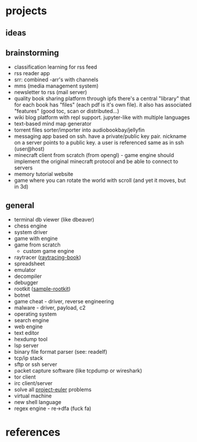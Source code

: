 # projects

## ideas

## brainstorming

- classification learning for rss feed
- rss reader app
- srr: combined \-arr's with channels
- mms (media management system)
- newsletter to rss (mail server)
- quality book sharing platform through ipfs
  there's a central "library" that for each book has "files" (each pdf is it's own
  file). it also has associated "features" (good toc, scan or distributed...)
- wiki blog platform with repl support. jupyter-like with multiple languages
- text-based mind map generator
- torrent files sorter/importer into audiobookbay/jellyfin
- messaging app based on ssh. have a private/public key pair. nickname on a
  server points to a public key. a user is referenced same as in ssh (user@host)
- minecraft client from scratch (from opengl) - game engine
  should implement the original minecraft protocol and be able to connect to servers
- memory tutorial website
- game where you can rotate the world with scroll (and yet it moves, but in 3d)

## general

- terminal db viewer (like dbeaver)
- chess engine
- system driver
- game with engine
- game from scratch
  - custom game engine
- raytracer ([raytracing-book])
- spreadsheet
- emulator
- decompiler
- debugger
- rootkit ([sample-rootkit])
- botnet
- game cheat - driver, reverse engineering
- malware - driver, payload, c2
- operating system
- search engine
- web engine
- text editor
- hexdump tool
- lsp server
- binary file format parser (see: readelf)
- tcp/ip stack
- sftp or ssh server
- packet capture software (like tcpdump or wireshark)
- tor client
- irc client/server
- solve all [project-euler] problems
- virtual machine
- new shell language
- regex engine - re->dfa (fuck fa)

# references

[project-based-learning]: https://github.com/practical-tutorials/project-based-learning
[codecrafters]: https://codecrafters.io/
[100-red-team-projects]: https://github.com/kurogai/100-redteam-projects
[sample-rootkit]: https://github.com/reveng007/reveng_rtkit
[raytracing-book]: https://raytracing.github.io/books/RayTracingInOneWeekend.html
[project-euler]: https://projecteuler.net/archives
